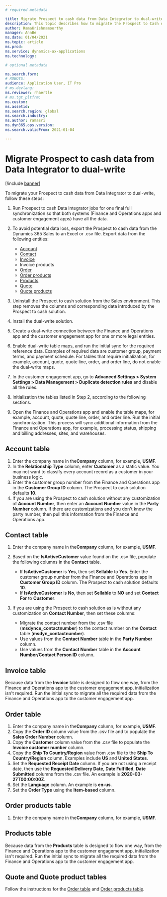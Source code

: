 ```yaml
---
# required metadata

title: Migrate Prospect to cash data from Data Integrator to dual-write
description: This topic describes how to migrate the Prospect to Cash data from Data Integrator to dual-write.
author: RamaKrishnamoorthy
manager: AnnBe
ms.date: 01/04/2021
ms.topic: article
ms.prod:
ms.service: dynamics-ax-applications
ms.technology:

# optional metadata

ms.search.form:
# ROBOTS:
audience: Application User, IT Pro
# ms.devlang:
ms.reviewer: rhaertle
# ms.tgt_pltfrm:
ms.custom:
ms.assetid:
ms.search.region: global
ms.search.industry:
ms.author: ramasri
ms.dyn365.ops.version:
ms.search.validFrom: 2021-01-04

---
```


# Migrate Prospect to cash data from Data Integrator to dual-write

[!include [banner](../../includes/banner.md)]

To migrate your Prospect to cash data from Data Integrator to dual-write, follow these steps:

1. Run Prospect to cash Data Integrator jobs for one final full synchronization so that both systems (Finance and Operations apps and customer engagement apps) have all the data.

2. To avoid potential data loss, export the Prospect to cash data from the Dynamics 365 Sales to an Excel or .csv file. Export data from the following entities:

    - [Account](#account-table)
    - [Contact](#contact-table)
    - [Invoice](#invoice-table)
    - Invoice products
    - [Order](#order-table)
    - [Order products](#order-products-table)
    - [Products](#products-table)
    - [Quote](#quote-and-quote-product-tables)
    - [Quote products](#quote-and-quote-product-tables)

3. Uninstall the Prospect to cash solution from the Sales environment. This step removes the columns and corresponding data introduced by the Prospect to cash solution.

4. Install the dual-write solution.

5. Create a dual-write connection between the Finance and Operations app and the customer engagement app for one or more legal entities.

6. Enable dual-write table maps, and run the initial sync for the required reference data. Examples of required data are customer group, payment terms, and payment schedule. For tables that require initialization, for example, account, quote, quote line, order, and order line, do not enable the dual-write maps.

7. In the customer engagement app, go to **Advanced Settings > System Settings > Data Management >  Duplicate detection rules** and disable all the rules.

8. Initialization the tables listed in Step 2, according to the following sections.

9. Open the Finance and Operations app and enable the table maps, for example, account, quote, quote line, order, and order line. Run the initial synchronization. This process will sync additional information from the Finance and Operations app, for example, processing status, shipping and billing addresses, sites, and warehouses.

## Account table

1. Enter the company name in the**Company** column, for example, **USMF**.
2. In the **Relationship Type** column, enter **Customer** as a static value. You may not want to classify every account record as a customer in your business logic.
3. Enter the customer group number from the Finance and Operations app in the **Customer Group ID** column. The Prospect to cash solution defaults **10**.
4. If you are using the Prospect to cash solution without any customization of **Account Number**, then enter an **Account Number** value in the **Party Number** column. If there are customizations and you don't know the party number, then pull this information from the Finance and Operations app.

## Contact table

1. Enter the company name in the**Company** column, for example, **USMF**.

2. Based on the **IsActiveCustomer** value found on the .csv file, populate the following columns in the **Contact** table.

    - If **IsActiveCustomer** is **Yes**, then set **Sellable** to **Yes**. Enter the customer group number from the Finance and Operations app in **Customer Group ID** column. The Prospect to cash solution defaults **10**.
    - If **IsActiveCustomer** is **No**, then set **Sellable** to **NO** and set **Contact For** to **Customer**.

3. If you are using the Prospect to cash solution as is without any customization on **Contact Number**, then set these columns:

    - Migrate the contact number from the .csv file (**msdynce_contactnumber**) to the contact number on the **Contact** table (**msdyn_contactnumber**).
    - Use values from the **Contact Number** table in the **Party Number** column.
    - Use values from the **Contact Number** table in the **Account Number/Contact Person ID** column.

## Invoice table

Because data from the **Invoice** table is designed to flow one way, from the Finance and Operations app to the customer engagement app, initialization isn't required. Run the initial sync to migrate all the required data from the Finance and Operations app to the customer engagement app.

## Order table

1. Enter the company name in the**Company** column, for example, **USMF**.
2. Copy the **Order ID** column value from the .csv file and to populate the  **Sales Order Number** column.
3. Copy the  **Customer** column value from the .csv file to populate the  **Invoice customer number** column.
4. Copy the **Ship To Country/Region** value from .csv file to the **Ship To Country/Region** column. Examples include **US** and **United States**.
5. Set the **Requested Receipt Date** column. If you are not using a receipt date, then use the **Requested Delivery Date**, **Date Fulfilled**, **Date Submitted** columns from the .csv file. An example is **2020-03-27T00:00:00Z**.
6. Set the **Language** column. An example is **en-us**.
7. Set the **Order Type** using the **Item-based** column.

## Order products table

1. Enter the company name in the**Company** column, for example, **USMF**.

## Products table

Because data from the **Products** table is designed to flow one way, from the Finance and Operations app to the customer engagement app, initialization isn't required. Run the initial sync to migrate all the required data from the Finance and Operations app to the customer engagement app.

## Quote and Quote product tables

Follow the instructions for the [Order table](#order-table) and [Order products table](#order-products-table).
